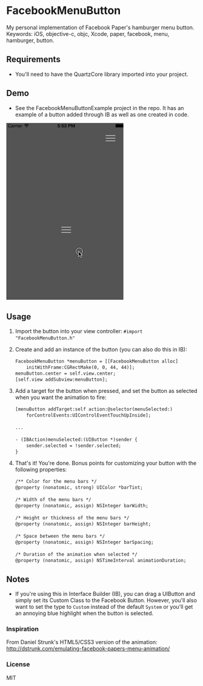 FacebookMenuButton
==================

My personal implementation of Facebook Paper's hamburger menu button. 
Keywords: iOS, objective-c, objc, Xcode, paper, facebook, menu, hamburger, button.

## Requirements
 - You'll need to have the QuartzCore library imported into your project.

## Demo
 - See the FacebookMenuButtonExample project in the repo. It has an example of
	 a button added through IB as well as one created in code.

![](./demo.gif)

## Usage
 1. Import the button into your view controller: `#import "FacebookMenuButton.h"`
 2. Create and add an instance of the button (you can also do this in IB):

		FacebookMenuButton *menuButton = [[FacebookMenuButton alloc] 
			initWithFrame:CGRectMake(0, 0, 44, 44)];
		menuButton.center = self.view.center;
		[self.view addSubview:menuButton];

 3. Add a target for the button when pressed, and set the button as selected
		when you want the animation to fire:

		[menuButton addTarget:self action:@selector(menuSelected:) 
			forControlEvents:UIControlEventTouchUpInside];

		...

		- (IBAction)menuSelected:(UIButton *)sender {
			sender.selected = !sender.selected;
		}

 4. That's it! You're done. Bonus points for customizing your button with the
		following properties:

		/** Color for the menu bars */
		@property (nonatomic, strong) UIColor *barTint;

		/* Width of the menu bars */
		@property (nonatomic, assign) NSInteger barWidth;

		/* Height or thickness of the menu bars */
		@property (nonatomic, assign) NSInteger barHeight;

		/* Space between the menu bars */
		@property (nonatomic, assign) NSInteger barSpacing;

		/* Duration of the animation when selected */
		@property (nonatomic, assign) NSTimeInterval animationDuration;


## Notes
 - If you're using this in Interface Builder (IB), you can drag a UIButton and
	 simply set its Custom Class to the Facebook Button. However, you'll also want
	 to set the type to `Custom` instead of the default `System` or you'll get an
	 annoying blue highlight when the button is selected.

### Inspiration
From Daniel Strunk's HTML5/CSS3 version of the animation: http://dstrunk.com/emulating-facebook-papers-menu-animation/

### License
MIT
